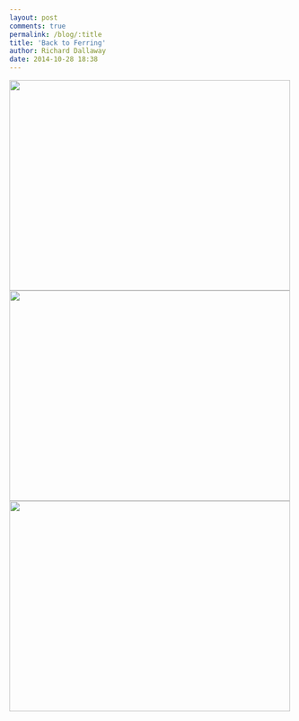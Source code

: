 ```yaml
---
layout: post
comments: true
permalink: /blog/:title
title: 'Back to Ferring'
author: Richard Dallaway
date: 2014-10-28 18:38
---
```


<div><a href="http://static.skitters.dallaway.com/tp_2014-10-26_14_55_02.jpg"><img src="http://static.skitters.dallaway.com/tp_thumb_2014-10-26_14_55_02.jpg" width="500" height="375"/></a></div><div><a href="http://static.skitters.dallaway.com/tp_2014-10-26_14_53_04.jpg"><img src="http://static.skitters.dallaway.com/tp_thumb_2014-10-26_14_53_04.jpg" width="500" height="375"/></a></div><div><a href="http://static.skitters.dallaway.com/tp_2014-10-26_14_42_33.jpg"><img src="http://static.skitters.dallaway.com/tp_thumb_2014-10-26_14_42_33.jpg" width="500" height="375"/></a></div>


    
      
